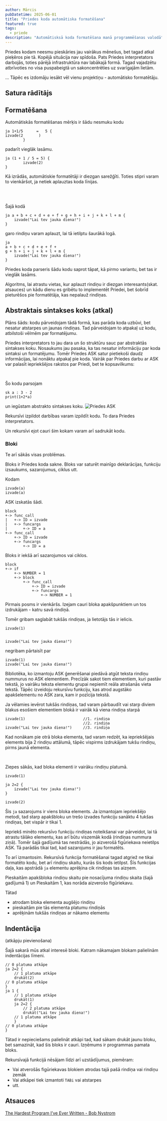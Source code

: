 ```yaml
---
author: Mārcis
pubDatetime: 2025-06-01
title: "Priedes koda automātiska formatēšana"
featured: true
tags:
  - priede
description: "Automātisksā koda formatēšana manā programmēšanas valodā"
---
```



Priedes kodam neesmu pieskāries jau vairākus mēnešus, bet tagad atkal pieķēros pie tā. Kopējā situācija nav spīdoša. Pats Priedes interpretators darbojās, toties pārējā infrastruktūra nav labākajā formā. Tagad vajadzētu atbrīvoties no visa puspabeigtā un sakoncentrēties uz svarīgajām lietām.

... Tāpēc es izdomāju iesākt vēl vienu projektiņu - automātisko formatētāju.


## Satura rādītājs


## Formatēšana

Automātiskās formatēšanas mērķis ir šādu nesmuku kodu 

```
ja 1+1/5      =   5 {
izvade(2       )
        }
```

padarīt vieglāk lasāmu.

```
ja (1 + 1 / 5 = 5) {
        izvade(2)
}
```

Kā izrādās, automātiskie formatētāji ir diezgan sarežģīti. Toties stipri varam to vienkāršot, ja netiek aplauztas koda līnijas.

<br>
<br>


Šajā kodā
```
ja a + b + c + d + e + f + g + h + i + j + k + l + m {
    izvade("Lai tev jauka diena!")
}
```

garo rindiņu varam aplauzt, lai tā ietilptu šaurākā logā.

```
ja
a + b + c + d + e + f +
g + h + i + j + k + l + m {
    izvade("Lai tev jauka diena!")
}
```

Priedes koda parseris šādu kodu saprot tāpat, kā pirmo variantu, bet tas ir vieglāk lasāms.

Algoritms, lai atrastu vietas, kur aplauzt rindiņu ir diezgan interesants(skat. atsauces) un kādu dienu es gribētu to implementēt Priedei, bet šobrīd pieturēšos pie formatētāja, kas nepalauž rindiņas.

## Abstraktais sintakses koks (atkal)

Plāns šāds: kodu pārveidojam tādā formā, kas parāda koda uzbūvi, bet nesatur atstarpes un jaunas rindiņas. Tad pārveidojam to atpakaļ uz kodu, atbilstoši vēlmēm par formatējumu.

Priedes interpretators to jau dara un šo struktūru sauc par abstraktās sintakses koku. Nosaukums jau pasaka, ka tas nesatur informāciju par koda sintaksi un formatējumu. Tomēr Priedes ASK satur pietiekoši daudz informācijas, lai nonāktu atpakaļ pie koda. Vairāk par Priedes darbu ar ASK var palasīt iepriekšējos rakstos par Priedi, bet te kopsavilkums:

<br>

Šo kodu parsojam
```
sk a : 3 - 2
print(1+2*a)
```
un iegūstam abstrakto sintakses koku.
![Priedes ASK](/assets/priede-1/ast-2.jpg)

Rekursīvi izpildot darbības varam izpildīt kodu. To dara Priedes interpretators.

Un rekursīvi ejot cauri šim kokam varam arī sadrukāt kodu.

### Bloki

Te arī sākās visas problēmas.

Bloks ir Priedes koda sakne. Bloks var saturēt mainīgo deklarācijas, funkciju izsaukums, sazarojumus, ciklus utt.

Kodam

```
izvade(a)
izvade(a)

```

ASK izskatās šādi.

```
block
+-> func_call
|   +-> ID = izvade
|   +-> funcargs
|       +-> ID = a
+-> func_call
    +-> ID = izvade
    +-> funcargs
        +-> ID = a
```

Bloks ir iekšā arī sazarojumos vai ciklos.

```
block
+-> if
    +-> NUMBER = 1
    +-> block
        +-> func_call
            +-> ID = izvade
            +-> funcargs
                +-> NUMBER = 1
```

Pirmais posms ir vienkāršs. Izejam cauri bloka apakšpunktiem un tos izdrukājam - katru savā rindiņā.

Tomēr gribam saglabāt tukšās rindiņas, ja lietotājs tās ir ielicis.

```
izvade(1)


izvade("Lai tev jauka diena!")
```

negribam pārtaisīt par

```
izvade(1)
izvade("Lai tev jauka diena!")
```

Bibliotēka, ko izmantoju ASK ģenerēšanai piedāvā atgūt teksta rindiņu nummurus no ASK elementiem. Precīzāk sakot tiem elementiem, kuri pastāv tekstā, jo vairāku teksta elementu grupai nepiemīt reāla atrašanās vieta tekstā. Tāpēc izveidoju rekursīvu funkciju, kas atrod augstāko apakšelementu no ASK zara, kam ir pozīcija tekstā.

Ja vēlamies ievērot tukšās rindiņas, tad varam pārbaudīt vai starp diviem blakus esošiem elementiem blokā ir vairāk kā viena rindiņa starpā

```
izvade(1)                          //1. rindiņa
                                   //2. rindiņa
izvade("Lai tev jauka diena!")     //3. rindiņa
```

Kad nonākam pie otrā bloka elementa, tad varam redzēt, ka iepriekšējais elements bija 2 rindiņu attālumā, tāpēc vispirms izdrukājam tukšu rindiņu, pirms jaunā elementa.

<br>

Ziepes sākās, kad bloka elementi ir vairāku rindiņu platumā.

```
izvade(1)

ja 2=2 {
    izvade("Lai tev jauka diena!")
}

izvade(2)
```


Šis `ja` sazarojums ir viens bloka elements. Ja izmantojam iepriekšējo metodi, tad starp apakšbloku un trešo izvades funkciju sanāktu 4 tukšas rindiņas, bet vispār ir tikai 1.

Iepriekš minēto rekursīvo funkciju rindiņas noteikšanai var pārveidot, lai tā atrastu tālāko elementu, kas arī būtu viszemāk kodā (rindiņas nummura ziņā). Tomēr šajā gadījumā tas nestrādās, jo aizverošā figūriekava neietilps ASK. Tā parādās tikai tad, kad sazarojums ir jau formatēts.

To arī izmantosim. Rekursīvā funkcija formatēšanai tagad atgriež ne tikai formatēto kodu, bet arī rindiņu skaitu, kurās šis kods ietilpst. Šīs funkcijas daļa, kas apstrādā `ja` elementu aprēķina cik rindiņas tas aizņem.

Pieskaitām apakšbloka rindiņu skaitu pie nosacījuma rindiņu skaita (šajā gadījumā 1) un Pieskaitām 1, kas norāda aizverošo figūriekavu.

Tātad
- atrodam bloka elementa augšējo rindiņu
- pieskaitām pie tās elementa platumu rindiņās
- aprēķinām tukšās rindiņas ar nākamo elementu

## Indentācija
(atkāpju pievienošana)

Šajā sakarā mūs atkal interesē bloki. Katram nākamajam blokam palielinām indentācijas līmeni.

```
// 0 platuma atkāpe
ja 2=2 {
    // 1 platuma atkāpe
    drukāt(2)
// 0 platuma atkāpe
}
ja 1 {
    // 1 platuma atkāpe
    drukāt(1)
    ja 2=2 {
        // 2 platuma atkāpe
        drukāt("Lai tev jauka diena!")
    // 1 platuma atkāpe    
    }
// 0 platuma atkāpe
}
```

Tātad ir nepieciešams palielināt atkāpi tad, kad sākam drukāt jaunu bloku, bet samazināt, kad šis bloks ir cauri. Izņēmums ir programmas pamata bloks.

Rekursīvajā funkcijā nēsājam līdzi arī uzstādījumus, piemēram:

- Vai atverošās figūriekavas blokiem atrodas tajā pašā rindiņa vai rindiņu zemāk
- Vai atkāpei tiek izmantoti `TABi` vai atstarpes
- utt.

## Atsauces
[The Hardest Program I’ve Ever Written - Bob Nystrom](https://journal.stuffwithstuff.com/2015/09/08/the-hardest-program-ive-ever-written/#1-note)